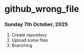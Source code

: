 # github_wrong_file

### Sunday 7th October, 2025

1. Create repository
2. Upload some files
3. Branching

